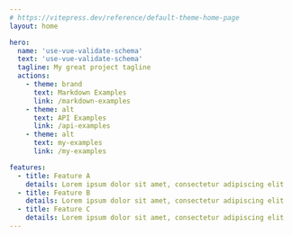 ```yaml
---
# https://vitepress.dev/reference/default-theme-home-page
layout: home

hero:
  name: 'use-vue-validate-schema'
  text: 'use-vue-validate-schema'
  tagline: My great project tagline
  actions:
    - theme: brand
      text: Markdown Examples
      link: /markdown-examples
    - theme: alt
      text: API Examples
      link: /api-examples
    - theme: alt
      text: my-examples
      link: /my-examples

features:
  - title: Feature A
    details: Lorem ipsum dolor sit amet, consectetur adipiscing elit
  - title: Feature B
    details: Lorem ipsum dolor sit amet, consectetur adipiscing elit
  - title: Feature C
    details: Lorem ipsum dolor sit amet, consectetur adipiscing elit
---
```

